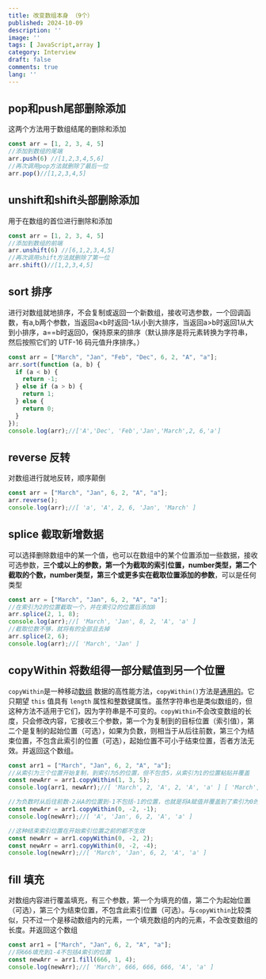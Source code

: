 ```yaml
---
title: 改变数组本身 （9个）
published: 2024-10-09
description: ''
image: ''
tags: [ JavaScript,array ]
category: Interview
draft: false
comments: true
lang: ''
---
```


## pop和push尾部删除添加

这两个方法用于数组结尾的删除和添加

```javascript
const arr = [1, 2, 3, 4, 5]
//添加到数组的尾端
arr.push(6) //[1,2,3,4,5,6]
//再次调用pop方法就删除了最后一位
arr.pop()//[1,2,3,4,5]
```

## unshift和shift头部删除添加

用于在数组的首位进行删除和添加

```javascript
const arr = [1, 2, 3, 4, 5]
//添加到数组的前端
arr.unshift(6) //[6,1,2,3,4,5]
//再次调用shift方法就删除了第一位
arr.shift()//[1,2,3,4,5]
```

## sort 排序

进行对数组就地排序，不会复制或返回一个新数组，接收可选参数，一个回调函数，有a,b两个参数，当返回a<b时返回-1从小到大排序，当返回a>b时返回1从大到小排序，a==b时返回0，保持原来的排序（默认排序是将元素转换为字符串，然后按照它们的 UTF-16 码元值升序排序。）

```javascript
const arr = ["March", "Jan", "Feb", "Dec", 6, 2, "A", "a"];
arr.sort(function (a, b) {
  if (a < b) {
    return -1;
  } else if (a > b) {
    return 1;
  } else {
    return 0;
  }
});
console.log(arr);//['A','Dec', 'Feb','Jan','March',2, 6,'a']
```

## reverse 反转

对数组进行就地反转，顺序颠倒

```javascript
const arr = ["March", "Jan", 6, 2, "A", "a"];
arr.reverse();
console.log(arr);//[ 'a', 'A', 2, 6, 'Jan', 'March' ]
```

## splice 截取新增数据

可以选择删除数组中的某一个值，也可以在数组中的某个位置添加一些数据，接收可选参数，**三个或以上的参数，第一个为截取的索引位置，number类型，第二个截取的个数，number类型，第三个或更多实在截取位置添加的参数**，可以是任何类型

```javascript
const arr = ["March", "Jan", 6, 2, "A", "a"];
//在索引为2的位置截取一个，并在索引2的位置后添加8
arr.splice(2, 1, 8);
console.log(arr);//[ 'March', 'Jan', 8, 2, 'A', 'a' ]
//截取位数不够，就将有的全部且去掉
arr.splice(2, 6);
console.log(arr);//[ 'March', 'Jan' ]
```

## copyWithin 将数组得一部分赋值到另一个位置

`copyWithin`是一种移动[数组](https://developer.mozilla.org/zh-CN/docs/Web/JavaScript/Reference/Global_Objects/Array)
数据的高性能方法，`copyWithin()`方法是[通用的](https://developer.mozilla.org/zh-CN/docs/Web/JavaScript/Reference/Global_Objects/Array#%E9%80%9A%E7%94%A8%E6%95%B0%E7%BB%84%E6%96%B9%E6%B3%95)。它只期望 `this` 值具有 `length`
属性和整数键属性。虽然字符串也是类似数组的，但这种方法不适用于它们，因为字符串是不可变的。`copyWithin`不会改变数组的长度，只会修改内容，它接收三个参数，第一个为复制到的目标位置（索引值），第二个是复制的起始位置（可选），如果为负数，则相当于从后往前数，第三个为结束位置，不包含此索引的位置（可选），起始位置不可小于结束位置，否者方法无效。并返回这个数组。

```javascript
const arr1 = ["March", "Jan", 6, 2, "A", "a"];
//从索引为三个位置开始复制，到索引为5的位置，但不包含5，从索引为1的位置粘贴并覆盖
const newArr = arr1.copyWithin(1, 3, 5);
console.log(arr1, newArr);//[ 'March', 2, 'A', 2, 'A', 'a' ] [ 'March', 2, 'A', 2, 'A', 'a' ]

//为负数时从后往前数-2从A的位置到-1不包括-1的位置，也就是将A赋值并覆盖到了索引为0的位置
const newArr = arr1.copyWithin(0, -2, -1);
console.log(newArr);//[ 'A', 'Jan', 6, 2, 'A', 'a' ]

//这种结束索引位置在开始索引位置之前的都不生效
const newArr = arr1.copyWithin(0, -2, 2);
const newArr = arr1.copyWithin(0, -2, -4);
console.log(newArr);//[ 'March', 'Jan', 6, 2, 'A', 'a' ]

```

## fill 填充

对数组内容进行覆盖填充，有三个参数，第一个为填充的值，第二个为起始位置（可选），第三个为结束位置，不包含此索引位置（可选）。与`copyWithin`比较类似，只不过一个是移动数组内的元素，一个填充数组的内的元素，不会改变数组的长度。并返回这个数组

```javascript
const arr1 = ["March", "Jan", 6, 2, "A", "a"];
//将666填充到1-4不包括4索引的位置
const newArr = arr1.fill(666, 1, 4);
console.log(newArr);//[ 'March', 666, 666, 666, 'A', 'a' ]
```

